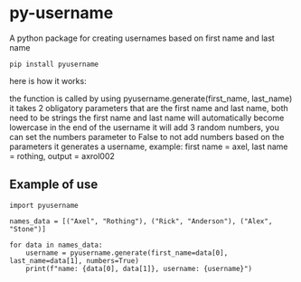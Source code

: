 # py-username
A python package for creating usernames based on first name and last name
```
pip install pyusername
```
here is how it works:

the function is called by using pyusername.generate(first_name, last_name)
it takes 2 obligatory parameters that are the first name and last name, both need to be strings
the first name and last name will automatically become lowercase
in the end of the username it will add 3 random numbers, you can set the numbers parameter to False to not add numbers
based on the parameters it generates a username, example: first name = axel, last name = rothing, output = axrol002

## Example of use
```
import pyusername

names_data = [("Axel", "Rothing"), ("Rick", "Anderson"), ("Alex", "Stone")]

for data in names_data:
    username = pyusername.generate(first_name=data[0], last_name=data[1], numbers=True)
    print(f"name: {data[0], data[1]}, username: {username}")
```

